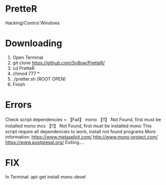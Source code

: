 # PretteR
Hacking/Control Windows


# Downloading
1. Open Terminal
2. git clone https://github.com/Sn8ow/PretteR/
3. cd PretteR
4. chmod 777 *
5. ./pretter.sh (ROOT OPEN)
6. Finish


# Errors
 Check script dependencies =  【Fail】
 mono          【!!】 Not Found, first must be installed mono 
 mcs           【!!】 Not Found, first must be installed mono
 This script require all dependencies to work, install not found programs
 More information:
 https://www.metasploit.com/
 http://www.mono-project.com/
 https://www.postgresql.org/
 Exiting....
 
 # FIX
 In Terminal: apt-get install mono-devel 
